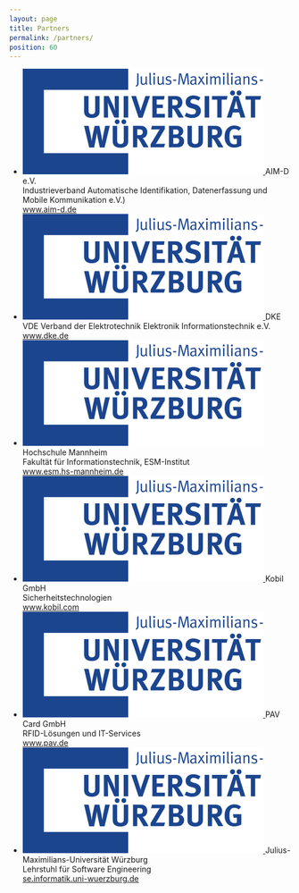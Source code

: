 ```yaml
---
layout: page
title: Partners
permalink: /partners/
position: 60
---
```

<ul class="partners">
    <li>
        <a href="https://www.aim-d.de/">
            <img src="./assets/images/logo-uniwue.svg" alt="assets/images/DE-OS-SCH_noTagline.eps" />
        </a>
        AIM-D e.V.<br>
        Industrieverband Automatische Identifikation, Datenerfassung und Mobile Kommunikation e.V.)<br>
        <a href="https://www.aim-d.de/">www.aim-d.de</a>
    </li>
    <li>
        <a href="https://www.dke.de/de">
            <img src="./assets/images/logo-uniwue.svg" alt="Logo DKE" />
        </a>
        DKE<br>
        VDE Verband der Elektrotechnik Elektronik Informationstechnik e.V.<br>
        <a href="https://www.dke.de/de">www.dke.de</a>
    </li>
    <li>
        <a href="https://www.esm.hs-mannheim.de/institut.html">
            <img src="./assets/images/logo-uniwue.svg" alt="Logo Hochschule Mannheim" />
        </a>
        Hochschule Mannheim<br>
        Fakultät für Informationstechnik, ESM-Institut<br>
        <a href="https://www.esm.hs-mannheim.de/institut.html">www.esm.hs-mannheim.de</a>
    </li>
    <li>
        <a href="https://www.kobil.com/en/index.html">
            <img src="./assets/images/logo-uniwue.svg" alt="Logo Kobil GmbH" />
        </a>
        Kobil GmbH<br>
        Sicherheitstechnologien<br>
        <a href="https://www.kobil.com/en/index.html">www.kobil.com</a>
    </li>
    <li>
        <a href="https://www.pav.de/">
            <img src="./assets/images/logo-uniwue.svg" alt="Logo PAV Card GmbH" />
        </a>
        PAV Card GmbH<br>
        RFID-Lösungen und IT-Services<br>
        <a href="https://www.pav.de/">www.pav.de</a>
    </li>
    <li>
        <a href="https://se.informatik.uni-wuerzburg.de">
            <img src="/assets/images/logo-uniwue.svg" alt="Logo Uni Würzburg" />
        </a>
        Julius-Maximilians-Universität Würzburg<br>
        Lehrstuhl für Software Engineering<br>
        <a href="https://se.informatik.uni-wuerzburg.de">se.informatik.uni-wuerzburg.de</a>
    </li>
</ul>
